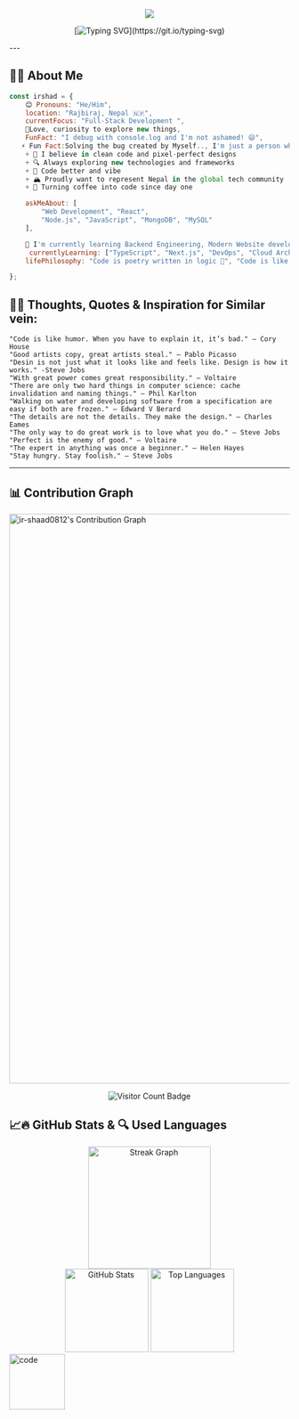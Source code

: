
<div align="center">
  
<!-- Dynamic Header with Gradient -->
<!-- Dynamic Header with Gradient -->
<img src="https://capsule-render.vercel.app/api?type=waving&color=gradient&customColorList=12&height=200&section=header&text=Mohammad%20Irshad%20Aalam&fontSize=50&fontColor=fff&animation=fadeIn&fontAlignY=35&desc=Full-Stack%20Developer%20%7C%20Problem%20Solver%20%7C%20Tech%20Enthusiast&descAlignY=55&descSize=18"/>

<!-- Animated Typing Effect -->
[![Typing SVG](https://readme-typing-svg.demolab.com?font=JetBrains+Mono&size=28&duration=3000&pause=800&color=00D9FF&center=true&vCenter=true&width=800&lines=Welcome+to+my+digital+realm!+🚀;Building+the+future%2C+one+line+at+a+time;Full-Stack+Developer+%7C+Nepal+🇳🇵;Turning+coffee+into+code+since+2023+☕;Open+to+collaboration+and+new+opportunities!)](https://git.io/typing-svg)

</div>
---

## 🧑‍💻 About Me

```javascript
const irshad = {
    😊 Pronouns: "He/Him",
    location: "Rajbiraj, Nepal 🇳🇵",
    currentFocus: "Full-Stack Development ",
    💌Love, curiosity to explore new things,
    FunFact: "I debug with console.log and I'm not ashamed! 😄",
   ⚡ Fun Fact:Solving the bug created by Myself.., I'm just a person who thinks semicolons are fancy commas ;
    + 🌟 I believe in clean code and pixel-perfect designs
    + 🔍 Always exploring new technologies and frameworks
    + 🍃 Code better and vibe
    + 🏔️ Proudly want to represent Nepal in the global tech community 
    + 💪 Turning coffee into code since day one

    askMeAbout: [
        "Web Development", "React", 
        "Node.js", "JavaScript", "MongoDB", "MySQL"
    ],

    🌱 I'm currently learning Backend Engineering, Modern Website development projects,...
     currentlyLearning: ["TypeScript", "Next.js", "DevOps", "Cloud Architecture"], 
    lifePhilosophy: "Code is poetry written in logic 🎨", "Code is like humor. When you have to explain it, it’s bad." – Cory House

};
```
 ## 📜💌 Thoughts, Quotes & Inspiration for Similar vein:
```
"Code is like humor. When you have to explain it, it’s bad." – Cory House
"Good artists copy, great artists steal." — Pablo Picasso
"Desin is not just what it looks like and feels like. Design is how it works." -Steve Jobs
"With great power comes great responsibility." — Voltaire
"There are only two hard things in computer science: cache invalidation and naming things." — Phil Karlton
"Walking on water and developing software from a specification are easy if both are frozen." — Edward V Berard
"The details are not the details. They make the design." — Charles Eames
"The only way to do great work is to love what you do." — Steve Jobs
"Perfect is the enemy of good." — Voltaire
"The expert in anything was once a beginner." — Helen Hayes
"Stay hungry. Stay foolish." — Steve Jobs

```
 
---

## 📊 Contribution Graph 
<img align="left" width="1024px" src="https://github-readme-activity-graph.vercel.app/graph?username=ir-shaad0812&bg_color=0d0d0d&color=2ec55f&line=2c8f96&point=403d3d&area=true&hide_border=true" alt="ir-shaad0812's Contribution Graph" /> <br clear="left"/>

<div align="center">
  <img src="https://visitor-badge.laobi.icu/badge?page_id=ir-shaad0812.ir-shaad0812&left_color=aqua&right_color=royalblue" alt="Visitor Count Badge" />
</div>

## 📈🔥 GitHub Stats & 🔍 Used Languages

<div align="center">
  <img src="https://streak-stats.demolab.com?user=ir-shaad0812&locale=en&mode=daily&theme=dark&hide_border=false&border_radius=5" height="220" alt="Streak Graph" />
</div>

<div align="center">
  <img src="https://github-readme-stats.vercel.app/api?username=ir-shaad0812&show_icons=true&theme=dracula&include_all_commits=true&count_private=true&hide_border=false&order=1" height="150" alt="GitHub Stats" />
  <img src="https://github-readme-stats.vercel.app/api/top-langs?username=ir-shaad0812&layout=compact&theme=dracula&hide_border=false&langs_count=5&order=2" height="150" alt="Top Languages" />
</div>

<img align="center" alt="code" width="100" src="https://user-images.githubusercontent.com/74038190/212284087-bbe7e430-757e-4901-90bf-4cd2ce3e1852.gif">

